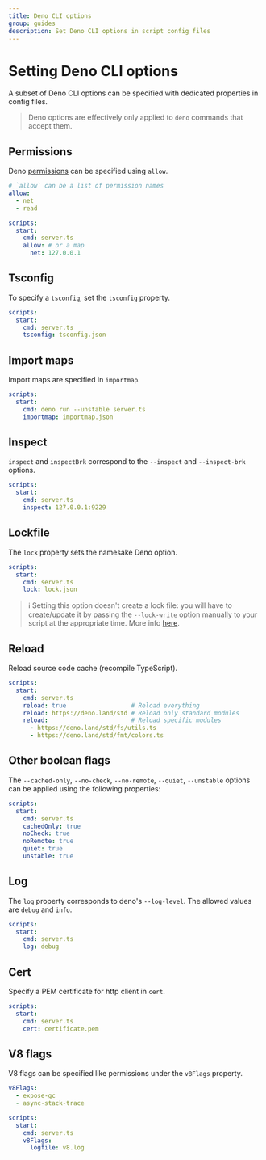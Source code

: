 ```yaml
---
title: Deno CLI options
group: guides
description: Set Deno CLI options in script config files
---
```

# Setting Deno CLI options

A subset of Deno CLI options can be specified with dedicated properties in config files. 

> Deno options are effectively only applied to `deno` commands that accept them.

## Permissions

Deno [permissions](https://deno.land/manual/getting_started/permissions) can be specified using `allow`.

```yaml
# `allow` can be a list of permission names
allow:
  - net
  - read

scripts:
  start:
    cmd: server.ts
    allow: # or a map
      net: 127.0.0.1
```

## Tsconfig

To specify a `tsconfig`, set the `tsconfig` property.

```yaml
scripts:
  start:
    cmd: server.ts
    tsconfig: tsconfig.json
```

## Import maps

Import maps are specified in `importmap`.

```yaml
scripts:
  start:
    cmd: deno run --unstable server.ts
    importmap: importmap.json
```

## Inspect

`inspect` and `inspectBrk` correspond to the `--inspect` and `--inspect-brk` options.

```yaml
scripts:
  start:
    cmd: server.ts
    inspect: 127.0.0.1:9229
```

## Lockfile

The `lock` property sets the namesake Deno option.

```yaml
scripts:
  start:
    cmd: server.ts
    lock: lock.json
```

> ℹ️ Setting this option doesn't create a lock file: you will have to create/update it by passing the `--lock-write` option manually to your script at the appropriate time. More info [here](https://deno.land/manual/linking_to_external_code/integrity_checking).

## Reload

Reload source code cache (recompile TypeScript).

```yaml
scripts:
  start:
    cmd: server.ts
    reload: true                  # Reload everything
    reload: https://deno.land/std # Reload only standard modules
    reload:                       # Reload specific modules
      - https://deno.land/std/fs/utils.ts
      - https://deno.land/std/fmt/colors.ts
```

## Other boolean flags

The `--cached-only`, `--no-check`, `--no-remote`, `--quiet`, `--unstable` options can
be applied using the following properties:

```yaml
scripts:
  start:
    cmd: server.ts
    cachedOnly: true
    noCheck: true
    noRemote: true
    quiet: true
    unstable: true
```

## Log

The `log` property corresponds to deno's `--log-level`. The allowed values are `debug` and `info`.

```yaml
scripts:
  start:
    cmd: server.ts
    log: debug
```

## Cert

Specify a PEM certificate for http client in `cert`.

```yaml
scripts:
  start:
    cmd: server.ts
    cert: certificate.pem
```

## V8 flags

V8 flags can be specified like permissions under the `v8Flags` property.

```yaml
v8Flags:
  - expose-gc
  - async-stack-trace

scripts:
  start:
    cmd: server.ts
    v8Flags:
      logfile: v8.log
```
